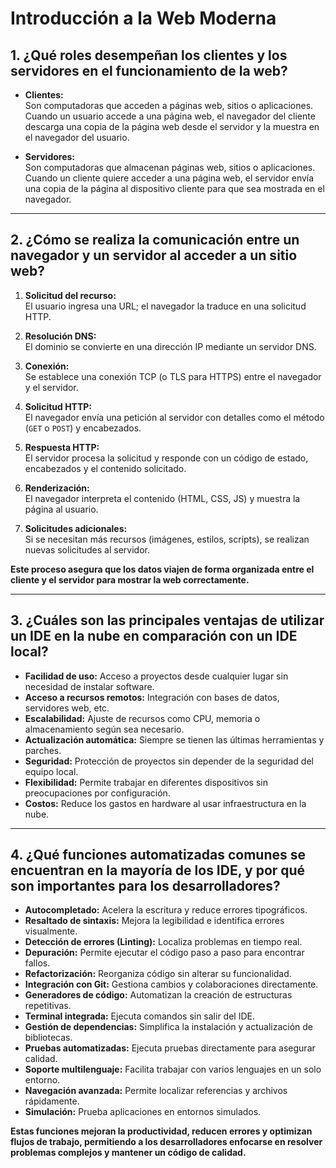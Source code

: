 # Introducción a la Web Moderna

## 1. ¿Qué roles desempeñan los clientes y los servidores en el funcionamiento de la web?

- **Clientes:**  
  Son computadoras que acceden a páginas web, sitios o aplicaciones. Cuando un usuario accede a una página web, el navegador del cliente descarga una copia de la página web desde el servidor y la muestra en el navegador del usuario.

- **Servidores:**  
  Son computadoras que almacenan páginas web, sitios o aplicaciones. Cuando un cliente quiere acceder a una página web, el servidor envía una copia de la página al dispositivo cliente para que sea mostrada en el navegador.

---

## 2. ¿Cómo se realiza la comunicación entre un navegador y un servidor al acceder a un sitio web?

1. **Solicitud del recurso:**  
   El usuario ingresa una URL; el navegador la traduce en una solicitud HTTP.

2. **Resolución DNS:**  
   El dominio se convierte en una dirección IP mediante un servidor DNS.

3. **Conexión:**  
   Se establece una conexión TCP (o TLS para HTTPS) entre el navegador y el servidor.

4. **Solicitud HTTP:**  
   El navegador envía una petición al servidor con detalles como el método (`GET` o `POST`) y encabezados.

5. **Respuesta HTTP:**  
   El servidor procesa la solicitud y responde con un código de estado, encabezados y el contenido solicitado.

6. **Renderización:**  
   El navegador interpreta el contenido (HTML, CSS, JS) y muestra la página al usuario.

7. **Solicitudes adicionales:**  
   Si se necesitan más recursos (imágenes, estilos, scripts), se realizan nuevas solicitudes al servidor.

**Este proceso asegura que los datos viajen de forma organizada entre el cliente y el servidor para mostrar la web correctamente.**

---

## 3. ¿Cuáles son las principales ventajas de utilizar un IDE en la nube en comparación con un IDE local?

- **Facilidad de uso:** Acceso a proyectos desde cualquier lugar sin necesidad de instalar software.  
- **Acceso a recursos remotos:** Integración con bases de datos, servidores web, etc.  
- **Escalabilidad:** Ajuste de recursos como CPU, memoria o almacenamiento según sea necesario.  
- **Actualización automática:** Siempre se tienen las últimas herramientas y parches.  
- **Seguridad:** Protección de proyectos sin depender de la seguridad del equipo local.  
- **Flexibilidad:** Permite trabajar en diferentes dispositivos sin preocupaciones por configuración.  
- **Costos:** Reduce los gastos en hardware al usar infraestructura en la nube.

---

## 4. ¿Qué funciones automatizadas comunes se encuentran en la mayoría de los IDE, y por qué son importantes para los desarrolladores?

- **Autocompletado:** Acelera la escritura y reduce errores tipográficos.  
- **Resaltado de sintaxis:** Mejora la legibilidad e identifica errores visualmente.  
- **Detección de errores (Linting):** Localiza problemas en tiempo real.  
- **Depuración:** Permite ejecutar el código paso a paso para encontrar fallos.  
- **Refactorización:** Reorganiza código sin alterar su funcionalidad.  
- **Integración con Git:** Gestiona cambios y colaboraciones directamente.  
- **Generadores de código:** Automatizan la creación de estructuras repetitivas.  
- **Terminal integrada:** Ejecuta comandos sin salir del IDE.  
- **Gestión de dependencias:** Simplifica la instalación y actualización de bibliotecas.  
- **Pruebas automatizadas:** Ejecuta pruebas directamente para asegurar calidad.  
- **Soporte multilenguaje:** Facilita trabajar con varios lenguajes en un solo entorno.  
- **Navegación avanzada:** Permite localizar referencias y archivos rápidamente.  
- **Simulación:** Prueba aplicaciones en entornos simulados.

**Estas funciones mejoran la productividad, reducen errores y optimizan flujos de trabajo, permitiendo a los desarrolladores enfocarse en resolver problemas complejos y mantener un código de calidad.**